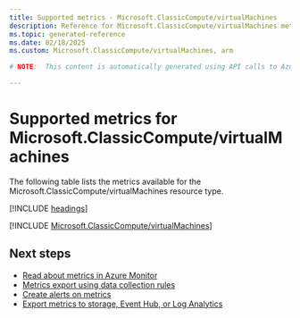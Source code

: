 ```yaml
---
title: Supported metrics - Microsoft.ClassicCompute/virtualMachines
description: Reference for Microsoft.ClassicCompute/virtualMachines metrics in Azure Monitor.
ms.topic: generated-reference
ms.date: 02/18/2025
ms.custom: Microsoft.ClassicCompute/virtualMachines, arm

# NOTE:  This content is automatically generated using API calls to Azure. Any edits made on these files will be overwritten in the next run of the script. 

---
```


  
# Supported metrics for Microsoft.ClassicCompute/virtualMachines
  
The following table lists the metrics available for the Microsoft.ClassicCompute/virtualMachines resource type.  
  
  
[!INCLUDE [headings](~/reusable-content/ce-skilling/azure/includes/azure-monitor/reference/metrics/metrics-headings.md)]  
  
 

[!INCLUDE [Microsoft.ClassicCompute/virtualMachines](~/reusable-content/ce-skilling/azure/includes/azure-monitor/reference/metrics/microsoft-classiccompute-virtualmachines-metrics-include.md)]  



## Next steps

- [Read about metrics in Azure Monitor](/azure/azure-monitor/data-platform)
- [Metrics export using data collection rules](/azure/azure-monitor/essentials/data-collection-metrics)
- [Create alerts on metrics](/azure/azure-monitor/alerts/alerts-overview)
- [Export metrics to storage, Event Hub, or Log Analytics](/azure/azure-monitor/essentials/platform-logs-overview)
